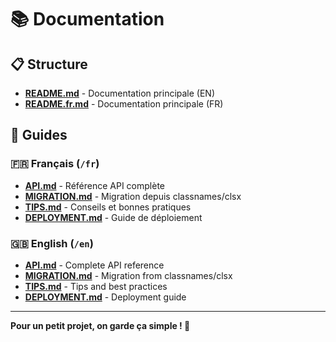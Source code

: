 # 📚 Documentation

## 📋 Structure

- **[README.md](../README.md)** - Documentation principale (EN)
- **[README.fr.md](../README.fr.md)** - Documentation principale (FR)

## 📁 Guides

### 🇫🇷 Français (`/fr`)
- **[API.md](./fr/API.md)** - Référence API complète
- **[MIGRATION.md](./fr/MIGRATION.md)** - Migration depuis classnames/clsx
- **[TIPS.md](./fr/TIPS.md)** - Conseils et bonnes pratiques
- **[DEPLOYMENT.md](./fr/DEPLOYMENT.md)** - Guide de déploiement

### 🇬🇧 English (`/en`)
- **[API.md](./en/API.md)** - Complete API reference
- **[MIGRATION.md](./en/MIGRATION.md)** - Migration from classnames/clsx
- **[TIPS.md](./en/TIPS.md)** - Tips and best practices
- **[DEPLOYMENT.md](./en/DEPLOYMENT.md)** - Deployment guide

---

**Pour un petit projet, on garde ça simple ! 🎯**
